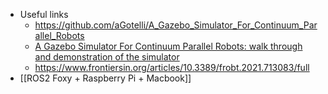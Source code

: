 - Useful links
	- https://github.com/aGotelli/A_Gazebo_Simulator_For_Continuum_Parallel_Robots
	- [A Gazebo Simulator For Continuum Parallel Robots: walk through and demonstration of the simulator](https://www.youtube.com/watch?v=6k5aZPOQjQ8)
	- https://www.frontiersin.org/articles/10.3389/frobt.2021.713083/full
- [[ROS2 Foxy + Raspberry Pi + Macbook]]